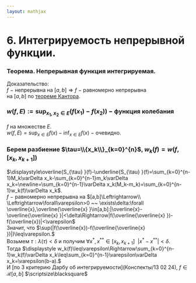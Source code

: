 ```yaml
---  
layout: mathjax  
---  
```

  
# 6. Интегрируемость непрерывной функции.  
  
### Теорема. Непрерывная функция интегрируемая.  
Доказательство:  
$f~-$ непрерывна на $[a,b]\Rightarrow f~-~$равномерно непрерывна  
на $[a,b]$ по [теореме Кантора](/www.notion.so/4357e28572224d38bd413a03db3d2f6b?pvs=21).  
  
### $\displaystyle w(f,E):=\sup_{x_1,x_2\in E}(f(x_1)-f(x_2))~-$ функция колебания  
$f$ на множестве $E$.  
$\displaystyle w(f,E)=\sup_{x\in E}f(x)-\inf_{x\in E}f(x)~-$ очевидно.  
  
### Берем разбиение $\tau=\\{x_k\\}_{k=0}^{n}$,  $w_k(f)=w(f,[x_k,x_{k+1}])$  
$\displaystyle\overline{S_{\tau} }(f)-\underline{S_{\tau} }(f)=\sum_{k=0}^{n-1}M_k\varDelta x_k-\sum_{k=0}^{n-1}m_k\varDelta x_k=\newline=\sum_{k=0}^{n-1}\varDelta x_k(M_k-m_k)=\sum_{k=0}^{n-1}w_k(f)\varDelta x_k$.  
$f~-~$равномерно непрерывна на $[a,b]\Leftrightarrow\\  
\Leftrightarrow\forall\varepsilon>0 ~~ \exists\delta:\forall \overline{x},\overline{\overline{x} }\in[a,b]:|\overline{x}-\overline{\overline{x} }|<\delta\Rightarrow|f(\overline{\overline{x} })-f(\overline{x})|<\varepsilon$  
Значит, что $\sup(|f(\overline{x})-f(\overline{\overline{x} })|)\leq\varepsilon.$  
Возьмем $\tau:\lambda(\tau)<\delta$ и получим $\forall x^*,x^{**}\in[x_k,x_{k+1}] ~~ |x^* - x^{**}|<\delta$.  
Тогда $\displaystyle w_k(f)\leq\varepsilon\Rightarrow\sum_{k=0}^{n-1}w_k(f)\varDelta x_k\leq\sum_{k=0}^{n-1}\varepsilon\varDelta x_k=\varepsilon(b-a).$  
И [по 3 критерию Дарбу об интегрируемости](Конспекты/13 02 24), $f\in\mathcal{R}[a,b]$  $\scriptsize\blacksquare$  

